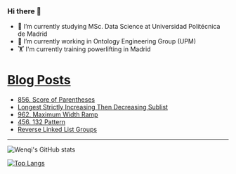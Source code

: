 ### Hi there 👋

- 🌱 I’m currently studying MSc. Data Science at Universidad Politécnica de Madrid
- 🔭 I’m currently working in Ontology Engineering Group (UPM) 
- 🏋️ I'm currently training powerlifting in Madrid

# [Blog Posts](https://www.dev.to/jiangwenqi)
<!-- BLOG-POST-LIST:START -->
- [856. Score of Parentheses](https://dev.to/jiangwenqi/856-score-of-parentheses-pke)
- [Longest Strictly Increasing Then Decreasing Sublist](https://dev.to/jiangwenqi/longest-strictly-increasing-then-decreasing-sublist-3c73)
- [962. Maximum Width Ramp](https://dev.to/jiangwenqi/962-maximum-width-ramp-32ja)
- [456. 132 Pattern](https://dev.to/jiangwenqi/456-132-pattern-3j5m)
- [Reverse Linked List Groups](https://dev.to/jiangwenqi/reverse-linked-list-groups-5bd9)
<!-- BLOG-POST-LIST:END -->


---

![Wenqi's GitHub stats](https://github-readme-stats.vercel.app/api?username=jiangwenqi&show_icons=true&count_private=true)

[![Top Langs](https://github-readme-stats.vercel.app/api/top-langs/?username=jiangwenqi&layout=compact)](https://github.com/jiangwenqi/github-readme-stats)
